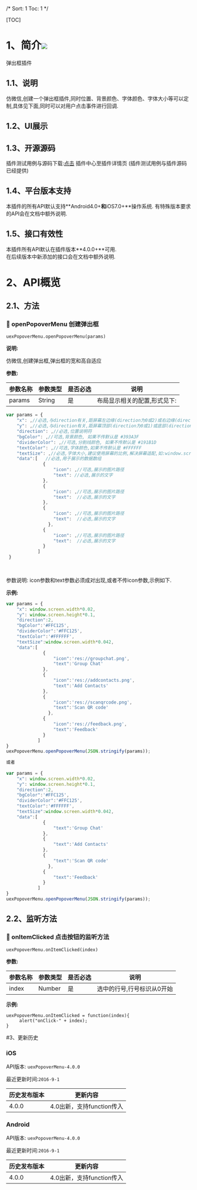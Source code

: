 /*
Sort: 1
Toc: 1
*/

[TOC]
# 1、简介[![](http://appcan-download.oss-cn-beijing.aliyuncs.com/%E5%85%AC%E6%B5%8B%2Fgf.png)]() <ignore>
弹出框插件
## 1.1、说明<ignore>
仿微信,创建一个弹出框插件,同时位置、背景颜色、字体颜色、字体大小等可以定制,具体见下面,同时可以对用户点击事件进行回调.
## 1.2、UI展示<ignore>


## 1.3、开源源码<ignore>
插件测试用例与源码下载:[点击](http://plugin.appcan.cn/details.html?id=573_index) 插件中心至插件详情页 (插件测试用例与插件源码已经提供)

## 1.4、平台版本支持<ignore>
本插件的所有API默认支持**Android4.0+**和**iOS7.0+**操作系统. 
有特殊版本要求的API会在文档中额外说明.

## 1.5、接口有效性<ignore>
本插件所有API默认在插件版本**4.0.0+**可用.  
在后续版本中新添加的接口会在文档中额外说明. 


# 2、API概览<ignore>

## 2.1、方法<ignore>
### 🍭 openPopoverMenu 创建弹出框

`uexPopoverMenu.openPopoverMenu(params)`  

**说明:**

仿微信,创建弹出框,弹出框的宽和高自适应    

**参数:**

| 参数名称   | 参数类型   | 是否必选 | 说明              |
| ------ | ------ | ---- | --------------- |
| params | String | 是    | 布局显示相关的配置,形式见下: |

```javascript
var params = {
    "x": ,//必选,与direction有关,距屏幕左边缘(direction为0或2)或右边缘(direction为1或3)的距离,建议使用屏幕的比例,解决屏幕适配
    "y": ,//必选,与direction有关,距屏幕顶部(direction为0或1)或底部(direction为2或3)的距离,建议使用屏幕的比例,解决屏幕适配
    "direction": ,//必选,位置说明符
    "bgColor": ,//可选,背景颜色, 如果不传默认是 #393A3F
    "dividerColor": ,//可选,分割线颜色, 如果不传默认是 #191B1D
    "textColor": ,//可选,字体颜色,如果不传默认是 #FFFFFF
    "textSize": ,//必选,字体大小,建议使用屏幕的比例,解决屏幕适配,如:window.screen.width*0.042较为理想
    "data":[   //必选,用于展示的数据数组
              {
                  "icon": ,//可选,展示的图片路径
                  "text": //必选,展示的文字
              },
              {
                  "icon": ,//可选,展示的图片路径
                  "text":  //必选,展示的文字
              },
              {
                  "icon": ,//可选,展示的图片路径
                  "text":  //必选,展示的文字
                },
              {
                  "icon": ,//可选,展示的图片路径
                  "text":  //必选,展示的文字
              }
            ]
 }
             
 
```
参数说明:
icon参数和text参数必须成对出现,或者不传icon参数,示例如下.

**示例:**

```javascript
var params = {
    "x": window.screen.width*0.02,
    "y": window.screen.height*0.1,
    "direction":2,
    "bgColor":'#FFC125',
    "dividerColor":'#FFC125',
    "textColor":'#FFFFFF',
    "textSize":window.screen.width*0.042,
    "data":[
              {
                  "icon":'res://groupchat.png',
                  "text":'Group Chat'
              },
              {
                  "icon":'res://addcontacts.png',
                  "text":'Add Contacts'
              },
              {
                  "icon":'res://scanqrcode.png',
                  "text":'Scan QR code'
                },
              {
                  "icon":'res://feedback.png',
                  "text":'Feedback'
              }
            ]
}
uexPopoverMenu.openPopoverMenu(JSON.stringify(params));
             
或者
  
var params = {
    "x": window.screen.width*0.02,
    "y": window.screen.height*0.1,
    "direction":2,
    "bgColor":'#FFC125',
    "dividerColor":'#FFC125',
    "textColor":'#FFFFFF',
    "textSize":window.screen.width*0.042,
    "data":[
              {
                  "text":'Group Chat'
              },
              {
                  "text":'Add Contacts'
              },
              {
                  "text":'Scan QR code'
                },
              {
                  "text":'Feedback'
              }
            ]
}
uexPopoverMenu.openPopoverMenu(JSON.stringify(params));
```
## 2.2、监听方法<ignore>

### 🍭 onItemClicked 点击按钮的监听方法   

`uexPopoverMenu.onItemClicked(index)  `

**参数:**    

| 参数名称  | 参数类型   | 是否必选 | 说明             |
| ----- | ------ | ---- | -------------- |
| index | Number | 是    | 选中的行号,行号标识从0开始 |

**示例:**

```
uexPopoverMenu.onItemClicked = function(index){
     alert("onClick-" + index);
}
```
#3、更新历史<ignore>

### iOS<ignore>

API版本: `uexPopoverMenu-4.0.0`

最近更新时间:`2016-9-1`

| 历史发布版本 | 更新内容               |
| ------ | ------------------ |
| 4.0.0  | 4.0出新，支持function传入 |


### Android<ignore>

API版本: `uexPopoverMenu-4.0.0`

最近更新时间:`2016-9-1`

| 历史发布版本 | 更新内容               |
| ------ | ------------------ |
| 4.0.0  | 4.0出新，支持function传入 |

